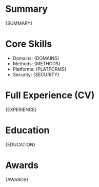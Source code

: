 # Summary
{SUMMARY}

# Core Skills
- Domains: {DOMAINS}
- Methods: {METHODS}
- Platforms: {PLATFORMS}
- Security: {SECURITY}

# Full Experience (CV)
{EXPERIENCE}

# Education
{EDUCATION}

# Awards
{AWARDS}
